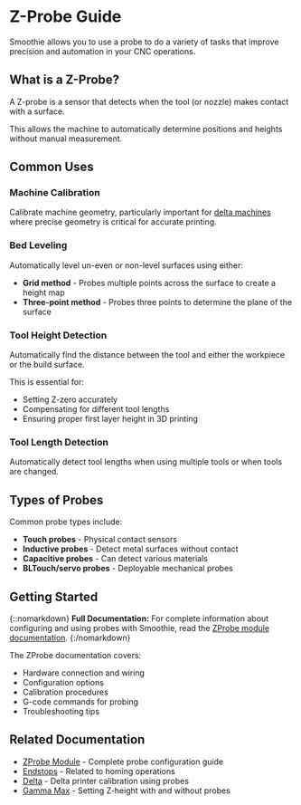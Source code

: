 
# Z-Probe Guide

Smoothie allows you to use a probe to do a variety of tasks that improve precision and automation in your CNC operations.

## What is a Z-Probe?

A Z-probe is a sensor that detects when the tool (or nozzle) makes contact with a surface.

This allows the machine to automatically determine positions and heights without manual measurement.

## Common Uses

### Machine Calibration

Calibrate machine geometry, particularly important for [delta machines](delta) where precise geometry is critical for accurate printing.

### Bed Leveling

Automatically level un-even or non-level surfaces using either:

- **Grid method** - Probes multiple points across the surface to create a height map
- **Three-point method** - Probes three points to determine the plane of the surface

### Tool Height Detection

Automatically find the distance between the tool and either the workpiece or the build surface.

This is essential for:

- Setting Z-zero accurately
- Compensating for different tool lengths
- Ensuring proper first layer height in 3D printing

### Tool Length Detection

Automatically detect tool lengths when using multiple tools or when tools are changed.

## Types of Probes

Common probe types include:

- **Touch probes** - Physical contact sensors
- **Inductive probes** - Detect metal surfaces without contact
- **Capacitive probes** - Can detect various materials
- **BLTouch/servo probes** - Deployable mechanical probes

## Getting Started

{::nomarkdown}
<sl-alert variant="primary" open>
  <sl-icon slot="icon" name="lightbulb"></sl-icon>
  <strong>Full Documentation:</strong> For complete information about configuring and using probes with Smoothie, read the <a href="zprobe">ZProbe module documentation</a>.
</sl-alert>
{:/nomarkdown}

The ZProbe documentation covers:

- Hardware connection and wiring
- Configuration options
- Calibration procedures
- G-code commands for probing
- Troubleshooting tips

## Related Documentation

- [ZProbe Module](zprobe) - Complete probe configuration guide
- [Endstops](endstops) - Related to homing operations
- [Delta](delta) - Delta printer calibration using probes
- [Gamma Max](gamma-max) - Setting Z-height with and without probes
